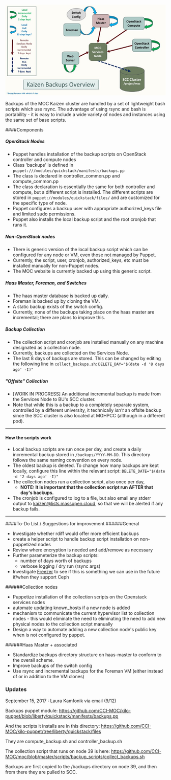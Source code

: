 ![](_static/Kaizen_Backups_Diagram.jpg)

Backups of the MOC Kaizen cluster are handled by a set of lightweight bash scripts which use rsync.  The advantage of using rsync and bash is portability - it is easy to include a wide variety of nodes and instances using the same set of base scripts.


####Components

##### OpenStack Nodes  
* Puppet handles installation of the backup scripts on OpenStack controller and compute nodes
* Class 'backups' is defined in `puppet:///modules/quickstack/manifests/backups.pp`
* The class is declared in controller_common.pp and compute_common.pp
* The class declaration is essentially the same for both controller and compute, but a different script is installed.  The different scripts are stored in `puppet://modules/quickstack/files/` and are customized for the specific type of node.
* Puppet configures a backup user with appropriate authorized_keys file and limited sudo permissions.
* Puppet also installs the local backup script and the root cronjob that runs it.

##### Non-OpenStack nodes
* There is generic version of the local backup script which can be configured for any node or VM, even those not managed by Puppet.
* Currently, the script, user, cronjob, authorized_keys, etc must be installed manually for non-Puppet nodes.
* The MOC website is currently backed up using this generic script.

##### Haas Master, Foreman, and Switches
* The haas master database is backed up daily.
* Foreman is backed up by cloning the VM.
* A static backup exists of the switch config.
* Currently, none of the backups taking place on the haas master are incremental; there are plans to improve this.

##### Backup Collection
* The collection script and cronjob are installed manually on any machine designated as a collection node. 
* Currently, backups are collected on the Services Node.
* The last 8 days of backups are stored.  This can be changed by editing the following line in `collect_backups.sh`\:
     `DELETE_DAY="$(date -d '8 days ago' -I)"`

##### "Offsite" Collection
* [WORK IN PROGRESS] An additional incremental backup is made from the Services Node to BU's SCC cluster.
* Note that while this is a backup to a completely separate system, controlled by a different university, it technically *isn't* an offsite backup since the SCC cluster is also located at MGHPCC (although in a different pod).

***

#### How the scripts work
* Local backup scripts are run once per day, and create a daily incremental backup stored in `/backups/YYYY-MM-DD`.  This directory follows the same naming convention on every node.
* The oldest backup is deleted. To change how many backups are kept locally, configure this line within the relevant script\:
     `DELETE_DATE="$(date -d '2 days ago' -I)"`
* The collection nodes run a collection script, also once per day,
     * **NOTE: It is important that the collection script run AFTER that day's backups.**
* The cronjob is configured to log to a file, but also email any stderr output to kaizen@lists.massopen.cloud, so that we will be alerted if any backup fails.

***

####To-Do List / Suggestions for improvement
######General
* Investigate whether rdiff would offer more efficient backups
* create a helper script to handle backup script installation on non-puppetized nodes
* Review where encryption is needed and add/remove as necessary
* Further parameterize the backup scripts:
     * number of days worth of backups
     * verbose logging / dry run (rsync args)
* Investigate [Freezer](https://wiki.openstack.org/wiki/Freezer) to see if this is something we can use in the future if/when they support Ceph

######Collection nodes
* Puppetize installation of the collection scripts on the Openstack services nodes
* automate updating known_hosts if a new node is added
* mechanism to communicate the current hypervisor list to collection nodes - this would eliminate the need to eliminating the need to add new physical nodes to the collection script manually
* Design a way to automate adding a new collection node's public key when is not configured by puppet.
 
######Haas Master + associated 
* Standardize backups directory structure on haas-master to conform to the overall scheme.
* Improve backups of the switch config
* Use rsync and incremental backups for the Foreman VM (either instead of or in addition to the VM clones)

### Updates
September 15, 2017 : Laura Kamfonik via email (9/12)

Backups puppet module:
https://github.com/CCI-MOC/kilo-puppet/blob/liberty/quickstack/manifests/backups.pp

And the scripts it installs are in this directory:
https://github.com/CCI-MOC/kilo-puppet/tree/liberty/quickstack/files

They are compute_backup.sh and controller_backup.sh

The collection script that runs on node 39 is here:
https://github.com/CCI-MOC/moc/blob/master/scripts/backup_scripts/collect_backups.sh

Backups are first copied to the /backups directory on node 39, and then from there they are pulled to SCC.
    
